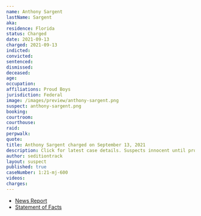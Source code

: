```yaml
---
name: Anthony Sargent
lastName: Sargent
aka:
residence: Florida
status: Charged
date: 2021-09-13
charged: 2021-09-13
indicted:
convicted:
sentenced:
dismissed:
deceased:
age:
occupation:
affiliations: Proud Boys
jurisdiction: Federal
image: /images/preview/anthony-sargent.png
suspect: anthony-sargent.png
booking:
courtroom:
courthouse:
raid:
perpwalk:
quote:
title: Anthony Sargent charged on September 13, 2021
description: Click for latest case details. Suspects innocent until proven guilty.
author: seditiontrack
layout: suspect
published: true
caseNumber: 1:21-mj-600
videos:
charges:
---
```


- [News Report](https://twitter.com/ryanjreilly/status/1440346134887559178)
- [Statement of Facts](https://www.justice.gov/usao-dc/case-multi-defendant/file/1435886/download)
